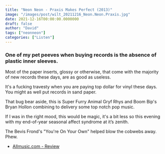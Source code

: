 ```yaml
---
title: "Neon Neon - Praxis Makes Perfect (2013)"
image: "/images/post/wilt_20211216_Neon.Neon.Praxis.jpg"
date: 2021-12-16T00:00:00.0000000
draft: false
author: "David"
tags: ["neonneon"]
categories: ["Listen"]
---
```

### One of my pet peeves when buying records is the absence of plastic inner sleeves.

 Most of the paper inserts, glossy or otherwise, that come with the majority of new records these days, are as good as useless.

 It's a fucking travesty when you are paying top dollar for vinyl these days. You might as well put records in sand paper.

 That bug bear aside, this is Super Furry Animal Gryf Rhys and Boom Bip's Bryan Hollon combining to delivery some top notch pop music.

 If I was in the right mood, this would be magic, it's a bit less so this evening with my end-of-year seasonal affect syndrome at it’s zenith.

 The Bevis Frond's "You're On Your Own" helped blow the cobwebs away. Phew.

-  [Allmusic.com - Review](https://www.allmusic.com/album/praxis-makes-perfect-mw0002507640)